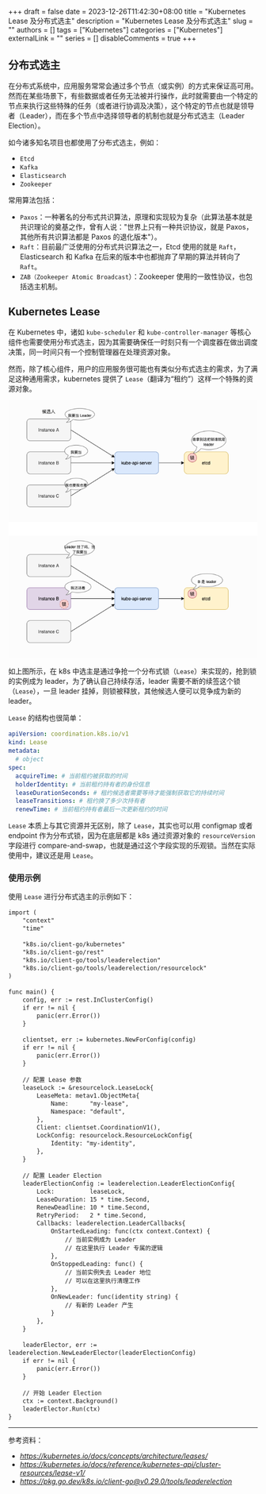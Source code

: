 +++
draft = false
date = 2023-12-26T11:42:30+08:00
title = "Kubernetes Lease 及分布式选主"
description = "Kubernetes Lease 及分布式选主"
slug = ""
authors = []
tags = ["Kubernetes"]
categories = ["Kubernetes"]
externalLink = ""
series = []
disableComments = true
+++

## 分布式选主

在分布式系统中，应用服务常常会通过多个节点（或实例）的方式来保证高可用。然而在某些场景下，有些数据或者任务无法被并行操作，此时就需要由一个特定的节点来执行这些特殊的任务（或者进行协调及决策），这个特定的节点也就是领导者（Leader），而在多个节点中选择领导者的机制也就是分布式选主（Leader Election）。

如今诸多知名项目也都使用了分布式选主，例如：
- `Etcd`
- `Kafka`
- `Elasticsearch`
- `Zookeeper`

常用算法包括：
- `Paxos`：一种著名的分布式共识算法，原理和实现较为复杂（此算法基本就是共识理论的奠基之作，曾有人说："世界上只有一种共识协议，就是 Paxos，其他所有共识算法都是 Paxos 的退化版本"）。
- `Raft`：目前最广泛使用的分布式共识算法之一，Etcd 使用的就是 `Raft`，Elasticsearch 和 Kafka 在后来的版本中也都抛弃了早期的算法并转向了 `Raft`。
- `ZAB（Zookeeper Atomic Broadcast`）：Zookeeper 使用的一致性协议，也包括选主机制。


## Kubernetes Lease

在 Kubernetes 中，诸如 `kube-scheduler` 和 `kube-controller-manager` 等核心组件也需要使用分布式选主，因为其需要确保任一时刻只有一个调度器在做出调度决策，同一时间只有一个控制管理器在处理资源对象。

然而，除了核心组件，用户的应用服务很可能也有类似分布式选主的需求，为了满足这种通用需求，kubernetes 提供了 `Lease`（翻译为“租约”）这样一个特殊的资源对象。

![](https://raw.githubusercontent.com/RifeWang/images/master/k8s/k8s-lease.png)

如上图所示，在 k8s 中选主是通过争抢一个分布式锁（`Lease`）来实现的，抢到锁的实例成为 leader，为了确认自己持续存活，leader 需要不断的续签这个锁（`Lease`），一旦 leader 挂掉，则锁被释放，其他候选人便可以竞争成为新的 leader。

`Lease` 的结构也很简单：
```yaml
apiVersion: coordination.k8s.io/v1
kind: Lease
metadata:
  # object
spec:
  acquireTime: # 当前租约被获取的时间
  holderIdentity: # 当前租约持有者的身份信息
  leaseDurationSeconds: # 租约候选者需要等待才能强制获取它的持续时间
  leaseTransitions: # 租约换了多少次持有者
  renewTime: # 当前租约持有者最后一次更新租约的时间
```

`Lease` 本质上与其它资源并无区别，除了 `Lease`，其实也可以用 configmap 或者 endpoint 作为分布式锁，因为在底层都是 k8s 通过资源对象的 `resourceVersion` 字段进行 compare-and-swap，也就是通过这个字段实现的乐观锁。当然在实际使用中，建议还是用 `Lease`。

### 使用示例

使用 `Lease` 进行分布式选主的示例如下：
```golang
import (
    "context"
    "time"

    "k8s.io/client-go/kubernetes"
    "k8s.io/client-go/rest"
    "k8s.io/client-go/tools/leaderelection"
    "k8s.io/client-go/tools/leaderelection/resourcelock"
)

func main() {
    config, err := rest.InClusterConfig()
    if err != nil {
        panic(err.Error())
    }

    clientset, err := kubernetes.NewForConfig(config)
    if err != nil {
        panic(err.Error())
    }

    // 配置 Lease 参数
    leaseLock := &resourcelock.LeaseLock{
        LeaseMeta: metav1.ObjectMeta{
            Name:      "my-lease",
            Namespace: "default",
        },
        Client: clientset.CoordinationV1(),
        LockConfig: resourcelock.ResourceLockConfig{
            Identity: "my-identity",
        },
    }

    // 配置 Leader Election
    leaderElectionConfig := leaderelection.LeaderElectionConfig{
        Lock:          leaseLock,
        LeaseDuration: 15 * time.Second,
        RenewDeadline: 10 * time.Second,
        RetryPeriod:   2 * time.Second,
        Callbacks: leaderelection.LeaderCallbacks{
            OnStartedLeading: func(ctx context.Context) {
                // 当前实例成为 Leader
                // 在这里执行 Leader 专属的逻辑
            },
            OnStoppedLeading: func() {
                // 当前实例失去 Leader 地位
                // 可以在这里执行清理工作
            },
            OnNewLeader: func(identity string) {
                // 有新的 Leader 产生
            }
        },
    }

    leaderElector, err := leaderelection.NewLeaderElector(leaderElectionConfig)
    if err != nil {
        panic(err.Error())
    }

    // 开始 Leader Election
    ctx := context.Background()
    leaderElector.Run(ctx)
}
```

---

参考资料：

- *https://kubernetes.io/docs/concepts/architecture/leases/*
- *https://kubernetes.io/docs/reference/kubernetes-api/cluster-resources/lease-v1/*
- *https://pkg.go.dev/k8s.io/client-go@v0.29.0/tools/leaderelection*